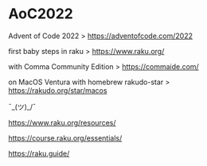 # AoC2022

Advent of Code 2022 > https://adventofcode.com/2022

first baby steps in raku > https://www.raku.org/

with Comma Community Edition > https://commaide.com/

on MacOS Ventura with homebrew rakudo-star > https://rakudo.org/star/macos

¯\_(ツ)_/¯

https://www.raku.org/resources/

https://course.raku.org/essentials/

https://raku.guide/
